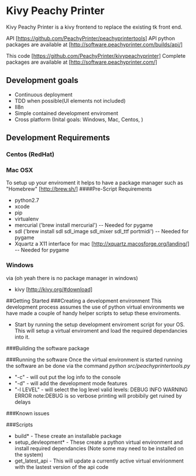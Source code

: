 # Kivy Peachy Printer
Kivy Peachy Printer is a kivy frontend to replace the existing tk front end.

API [https://github.com/PeachyPrinter/peachyprintertools]
API python packages are available at [http://software.peachyprinter.com/builds/api/]

This code [https://github.com/PeachyPrinter/kivypeachyprinter]
Complete packages are available at [http://software.peachyprinter.com/]

## Development goals
 - Continuous deployment
 - TDD when possible(UI elements not included)
 - Il8n
 - Simple contained development enviroment
 - Cross platform (Inital goals: Windows, Mac, Centos, )


## Development Requirements
<!-- ### Ubuntu (Debian)
sudo apt-get install python-pip git python-dev libsdl1.2-dev
sudo mkdir /opt/git
sudo chown peachy.peachy /opt/git/
sudo chmod 777 /opt/git
cd /opt/git
git clone https://github.com/PeachyPrinter/kivypeachyprinter.git
git clone https://github.com/PeachyPrinter/peachyprintertools.git
cd kivypeachyprinter
``` -->

### Centos (RedHat)
<!-- via yum
 - python-pip
 - python-virtualenv

 You can prepare your enviroment using the following command:
```sh
sudo rpm -iUvh http://dl.fedoraproject.org/pub/epel/7/x86_64/e/epel-release-7-5.noarch.rpm
sudo yum -y update
sudo yum -y install python-pip
sudo yum -y install python-virtualenv
``` -->

### Mac OSX
To setup up your enviroment it helps to have a package manager such as "Homebrew" [http://brew.sh/]
####Pre-Script Requirements
 - python2.7
 - xcode
 - pip
 - virtualenv
 - mercurial  ('brew install mercurial')   -- Needed for pygame
 - sdl   ('brew install sdl sdl_image sdl_mixer sdl_ttf portmidi') -- Needed for pygame
 - Xquartz  a X11 interface for mac [http://xquartz.macosforge.org/landing/] -- Needed for pygame


### Windows
via (oh yeah there is no package manager in windows)
 - kivy [http://kivy.org/#download]

##Getting Started
###Creating a development environment
This development process assumes the use of python virtual environments we have made a couple of handy helper scripts to setup these enviroments.
 - Start by running the setup development enviroment script for your OS. This will setup a virtual enviroment and load the required dependancies into it.

###Building the software package

###Running the software
Once the virtual environment is started running the software an be done via the command *python src/peachyprintertools.py*
 - "-c"  - will out put the log info to the console
 - "-d"  - will add the development mode features
 - "-l LEVEL" - will select the log level valid levels: DEBUG INFO WARNING ERROR  note:DEBUG is so verbose printing will probibily get ruined by delays

###Known issues

###Scripts
 - build*  - These create an installable package
 - setup_devleopment*  - These create a python virtual environment and install required dependancies (Note some may need to be installed on the system)
 - get_latest_api  - This will update a currently active virtual envirionment with the lastest version of the api code 

